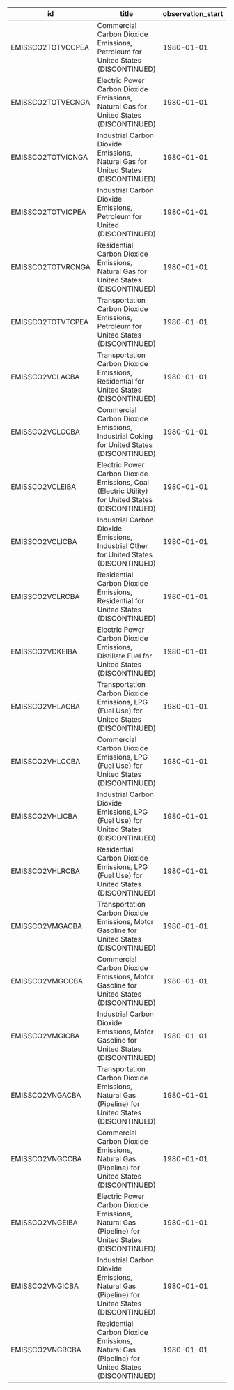 | id                | title                                                                                             | observation_start   | observation_end   |
|-------------------|---------------------------------------------------------------------------------------------------|---------------------|-------------------|
| EMISSCO2TOTVCCPEA | Commercial Carbon Dioxide Emissions, Petroleum for United States (DISCONTINUED)                   | 1980-01-01          | 2017-01-01        |
| EMISSCO2TOTVECNGA | Electric Power Carbon Dioxide Emissions, Natural Gas for United States (DISCONTINUED)             | 1980-01-01          | 2017-01-01        |
| EMISSCO2TOTVICNGA | Industrial Carbon Dioxide Emissions, Natural Gas for United States (DISCONTINUED)                 | 1980-01-01          | 2017-01-01        |
| EMISSCO2TOTVICPEA | Industrial Carbon Dioxide Emissions, Petroleum for United  (DISCONTINUED)                         | 1980-01-01          | 2017-01-01        |
| EMISSCO2TOTVRCNGA | Residential Carbon Dioxide Emissions, Natural Gas for United States (DISCONTINUED)                | 1980-01-01          | 2017-01-01        |
| EMISSCO2TOTVTCPEA | Transportation Carbon Dioxide Emissions, Petroleum for United States (DISCONTINUED)               | 1980-01-01          | 2017-01-01        |
| EMISSCO2VCLACBA   | Transportation Carbon Dioxide Emissions, Residential for United States (DISCONTINUED)             | 1980-01-01          | 2017-01-01        |
| EMISSCO2VCLCCBA   | Commercial Carbon Dioxide Emissions, Industrial Coking for United States (DISCONTINUED)           | 1980-01-01          | 2017-01-01        |
| EMISSCO2VCLEIBA   | Electric Power Carbon Dioxide Emissions, Coal (Electric Utility) for United States (DISCONTINUED) | 1980-01-01          | 2017-01-01        |
| EMISSCO2VCLICBA   | Industrial Carbon Dioxide Emissions, Industrial Other for United States (DISCONTINUED)            | 1980-01-01          | 2017-01-01        |
| EMISSCO2VCLRCBA   | Residential Carbon Dioxide Emissions, Residential for United States (DISCONTINUED)                | 1980-01-01          | 2017-01-01        |
| EMISSCO2VDKEIBA   | Electric Power Carbon Dioxide Emissions, Distillate Fuel for United States (DISCONTINUED)         | 1980-01-01          | 2017-01-01        |
| EMISSCO2VHLACBA   | Transportation Carbon Dioxide Emissions, LPG (Fuel Use) for United States (DISCONTINUED)          | 1980-01-01          | 2017-01-01        |
| EMISSCO2VHLCCBA   | Commercial Carbon Dioxide Emissions, LPG (Fuel Use) for United States (DISCONTINUED)              | 1980-01-01          | 2017-01-01        |
| EMISSCO2VHLICBA   | Industrial Carbon Dioxide Emissions, LPG (Fuel Use) for United States (DISCONTINUED)              | 1980-01-01          | 2017-01-01        |
| EMISSCO2VHLRCBA   | Residential Carbon Dioxide Emissions, LPG (Fuel Use) for United States (DISCONTINUED)             | 1980-01-01          | 2017-01-01        |
| EMISSCO2VMGACBA   | Transportation Carbon Dioxide Emissions, Motor Gasoline for United States (DISCONTINUED)          | 1980-01-01          | 2017-01-01        |
| EMISSCO2VMGCCBA   | Commercial Carbon Dioxide Emissions, Motor Gasoline for United States (DISCONTINUED)              | 1980-01-01          | 2017-01-01        |
| EMISSCO2VMGICBA   | Industrial Carbon Dioxide Emissions, Motor Gasoline for United States (DISCONTINUED)              | 1980-01-01          | 2017-01-01        |
| EMISSCO2VNGACBA   | Transportation Carbon Dioxide Emissions, Natural Gas (Pipeline) for United States (DISCONTINUED)  | 1980-01-01          | 2017-01-01        |
| EMISSCO2VNGCCBA   | Commercial Carbon Dioxide Emissions, Natural Gas (Pipeline) for United States (DISCONTINUED)      | 1980-01-01          | 2017-01-01        |
| EMISSCO2VNGEIBA   | Electric Power Carbon Dioxide Emissions, Natural Gas (Pipeline) for United States (DISCONTINUED)  | 1980-01-01          | 2017-01-01        |
| EMISSCO2VNGICBA   | Industrial Carbon Dioxide Emissions, Natural Gas (Pipeline) for United States (DISCONTINUED)      | 1980-01-01          | 2017-01-01        |
| EMISSCO2VNGRCBA   | Residential Carbon Dioxide Emissions, Natural Gas (Pipeline) for United States (DISCONTINUED)     | 1980-01-01          | 2017-01-01        |